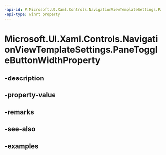 ```yaml
---
-api-id: P:Microsoft.UI.Xaml.Controls.NavigationViewTemplateSettings.PaneToggleButtonWidthProperty
-api-type: winrt property
---
```


# Microsoft.UI.Xaml.Controls.NavigationViewTemplateSettings.PaneToggleButtonWidthProperty

<!--
public static Windows.UI.Xaml.DependencyProperty PaneToggleButtonWidthProperty { get; }
-->


## -description

## -property-value

## -remarks

## -see-also

## -examples


